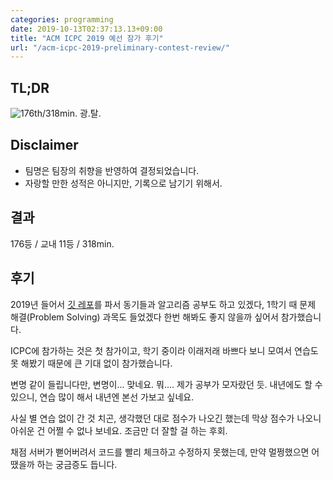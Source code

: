 ```yaml
---
categories: programming
date: 2019-10-13T02:37:13.13+09:00
title: "ACM ICPC 2019 예선 참가 후기"
url: "/acm-icpc-2019-preliminary-contest-review/"
---
```

## TL;DR
<img src="/images/acm-icpc-2019-preliminary-contest-review/01.png" alt="176th/318min.">
광.탈.

## Disclaimer
* 팀명은 팀장의 취향을 반영하여 결정되었습니다.
* 자랑할 만한 성적은 아니지만, 기록으로 남기기 위해서.

## 결과
176등 / 교내 11등 / 318min.

## 후기
2019년 들어서 [깃 레포](https://github.com/niceb5y/algorithm-study/blob/niceb5y/README.md)를 파서 동기들과 알고리즘 공부도 하고 있겠다, 1학기 때 문제 해결(Problem Solving) 과목도 들었겠다 한번 해봐도 좋지 않을까 싶어서 참가했습니다.

ICPC에 참가하는 것은 첫 참가이고, 학기 중이라 이래저래 바쁘다 보니 모여서 연습도 못 해봤기 때문에 큰 기대 없이 참가했습니다.

변명 같이 들립니다만, 변명이... 맞네요. 뭐.... 제가 공부가 모자랐던 듯. 내년에도 할 수 있으니, 연습 많이 해서 내년엔 본선 가보고 싶네요.

사실 별 연습 없이 간 것 치곤, 생각했던 대로 점수가 나오긴 했는데 막상 점수가 나오니 아쉬운 건 어쩔 수 없나 보네요. 조금만 더 잘할 걸 하는 후회.

채점 서버가 뻗어버려서 코드를 빨리 체크하고 수정하지 못했는데, 만약 멀쩡했으면 어땠을까 하는 궁금증도 듭니다.
